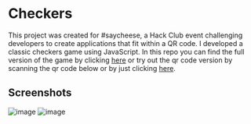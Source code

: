 # Checkers
This project was created for #saycheese, a Hack Club event challenging developers to create applications that fit within a QR code.
I developed a classic checkers game using JavaScript.
In this repo you can find the full version of the game by clicking [here](https://gabdevele.github.io/checkers/)
or try out the qr code version by scanning the qr code below or by just clicking [here](https://gabdevele.github.io/checkers/minified).

## Screenshots
![image](https://github.com/user-attachments/assets/c02d9e13-3234-4877-9034-57b4c2fa5685)
![image](https://github.com/user-attachments/assets/192cbddb-0179-4a88-998b-9a228c8c24b3)

